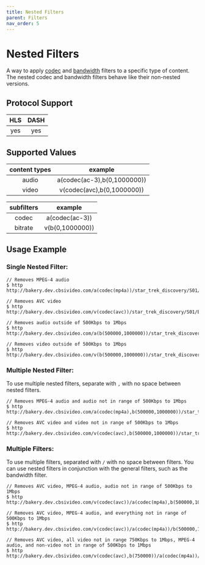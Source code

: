 ```yaml
---
title: Nested Filters
parent: Filters
nav_order: 5
---
```


# Nested Filters
A way to apply <a href="codec.html">codec</a> and <a href="bandwidth.html">bandwidth</a> filters to a specific type of content. The nested codec and bandwidth filters behave like their non-nested versions.


## Protocol Support

HLS | DASH |
:--:|:----:|
yes | yes  |

## Supported Values

| content types | example                     |
|:-------------:|:---------------------------:|
| audio         | a(codec(ac-3),b(0,1000000)) |
| video         | v(codec(avc),b(0,1000000))  |

| subfilters | example         |
|:----------:|:---------------:|
| codec      | a(codec(ac-3))  |
| bitrate    | v(b(0,1000000)) |

## Usage Example
### Single Nested Filter:

    // Removes MPEG-4 audio
    $ http http://bakery.dev.cbsivideo.com/a(codec(mp4a))/star_trek_discovery/S01/E01.m3u8

    // Removes AVC video
    $ http http://bakery.dev.cbsivideo.com/v(codec(avc))/star_trek_discovery/S01/E01.m3u8

    // Removes audio outside of 500Kbps to 1Mbps
    $ http http://bakery.dev.cbsivideo.com/a(b(500000,1000000))/star_trek_discovery/S01/E01.m3u8

    // Removes video outside of 500Kbps to 1Mbps
    $ http http://bakery.dev.cbsivideo.com/v(b(500000,1000000))/star_trek_discovery/S01/E01.m3u8

### Multiple Nested Filter:
To use multiple nested filters, separate with `,` with no space between nested filters.

    // Removes MPEG-4 audio and audio not in range of 500Kbps to 1Mbps
    $ http http://bakery.dev.cbsivideo.com/a(codec(mp4a),b(500000,1000000))/star_trek_discovery/S01/E01.m3u8

    // Removes AVC video and video not in range of 500Kbps to 1Mbps
    $ http http://bakery.dev.cbsivideo.com/v(codec(avc),b(500000,1000000))/star_trek_discovery/S01/E01.m3u8

### Multiple Filters:
To use multiple filters, separated with `/` with no space between filters. You can use nested filters in conjunction with the general filters, such as the bandwidth filter.

    // Removes AVC video, MPEG-4 audio, audio not in range of 500Kbps to 1Mbps
    $ http http://bakery.dev.cbsivideo.com/v(codec(avc))/a(codec(mp4a),b(500000,1000000))/star_trek_discovery/S01/E01.m3u8

    // Removes AVC video, MPEG-4 audio, and everything not in range of 500Kbps to 1Mbps
    $ http http://bakery.dev.cbsivideo.com/v(codec(avc))/a(codec(mp4a))/b(500000,1000000)/star_trek_discovery/S01/E01.m3u8

    // Removes AVC video, all video not in range 750Kbps to 1Mbps, MPEG-4 audio, and non-video not in range of 500Kbps to 1Mbps
    $ http http://bakery.dev.cbsivideo.com/v(codec(avc),b(750000))/a(codec(mp4a))/b(500000,1000000)/star_trek_discovery/S01/E01.m3u8